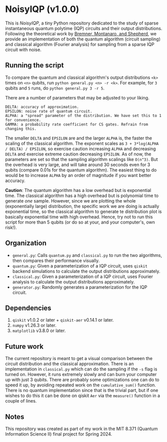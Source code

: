 # NoisyIQP (v1.0.0)
This is *NoisyIQP*, a tiny Python repository dedicated to the study of sparse instantaneous quantum polytime (IQP) 
circuits and their output distributions. Following the theoretical work by [Bremner, Montanaro, and Shepherd](https://quantum-journal.org/papers/q-2017-04-25-8/), we 
provide an implementation of both the quantum algorithm (circuit sampling) and classical algorithm (Fourier analysis) for sampling from a
sparse IQP circuit with noise. 

## Running the script
To compare the quantum and classical algorithm's output distributions `<k>` times on `<n>` qubits, run `python general.py <n> -r <k>`. For example, for 
`3` qubits and `5` runs, do `python general.py 3 -r 5`. 

There are a number of parameters that may be adjusted to your liking. 
```
DELTA: accuracy of approximation. 
EPSILON: noise rate of quantum circuit.
ALPHA: a "spread" parameter of the distribution. We have set this to 1 for convenience. 
GAMMA: a probability rate coefficient for CS gates. Refrain from changing this.
```
The smaller `DELTA` and `EPSILON` are and the larger `ALPHA` is, the faster the scaling of the classical algorithm. The exponent scales as `3 + 3*log(ALPHA / DELTA) / EPSILON`, so exercise caution increasing `ALPHA` and decreasing `DELTA` and exercise extreme caution decreasing `EPSILON`. As of now, the parameters are
set so that the sampling algorithm scalings like `O(n^3)`. But the overhead is very large, and will take around 30 seconds even for 3 qubits (compare 0.01s for the quantum algorithm). The easiest thing to do would be to increase `ALPHA` by an order of magnitude if you want better accuracy.

**Caution**: The quantum algorithm has a low overhead but is exponential time. The classical algorithm has a high overhead but is polynomial time to generate *one* sample. However, since we are plotting the whole (exponentially large) distribution, the specific work we are doing is actually exponential time, so the classical 
algorithm to generate te distribution plot is basically exponential time with high overhead. Hence, try not to run this script for more than 5 qubits (or do so at your, and your computer's, own risk!).

## Organization
* `general.py`: Calls `quantum.py` and `classical.py` to run the two algorithms, then compares their performance visually.
* `quantum.py`: Given a parameterization of a IQP circuit, uses `qiskit` backend simulations to calculate the output distributions approximately.
* `classical.py`: Given a parameterization of a IQP circuit, uses Fourier analysis to calculate the output distributions approximately.
* `generator.py`: Randomly generates a parameterization for the IQP circuit.

## Dependencies
1. `qiskit` v1.0.2 or later + `qiskit-aer` v0.14.1 or later.
2. `numpy` v1.26.3 or later.
3. `matplotlib` v3.8.0 or later.

## Future work
The current repository is meant to get a visual comparison between the circuit distribution and the classical approximation. There is an implementation in `classical.py` which can do the sampling if the `-s` flag is turned on. However, it runs extremely slowly and can burn your computer up with just 3 qubits. There are probably some optimizations one can do to speed it up, by avoiding repeated work on the `cumulative_sum()` function. There is no quantum implementation since that is the trivial part, but if one wishes to do this it can be done on qiskit `Aer` via the `measure()` function in a couple of lines.

## Notes
This repository was created as part of my work in the MIT 8.371 (Quantum Information Science II) final project for Spring 2024.